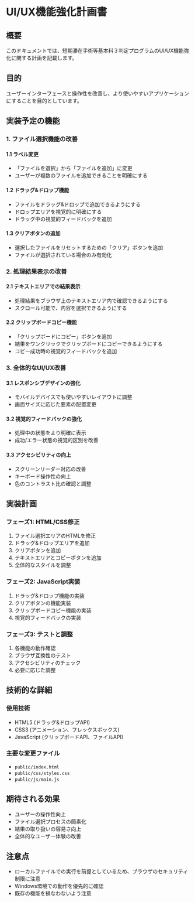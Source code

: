 # UI/UX機能強化計画書

## 概要

このドキュメントでは、短期滞在手術等基本料３判定プログラムのUI/UX機能強化に関する計画を記載します。

## 目的

ユーザーインターフェースと操作性を改善し、より使いやすいアプリケーションにすることを目的としています。

## 実装予定の機能

### 1. ファイル選択機能の改善

#### 1.1 ラベル変更
- 「ファイルを選択」から「ファイルを追加」に変更
- ユーザーが複数のファイルを追加できることを明確にする

#### 1.2 ドラッグ&ドロップ機能
- ファイルをドラッグ&ドロップで追加できるようにする
- ドロップエリアを視覚的に明確にする
- ドラッグ中の視覚的フィードバックを追加

#### 1.3 クリアボタンの追加
- 選択したファイルをリセットするための「クリア」ボタンを追加
- ファイルが選択されている場合のみ有効化

### 2. 処理結果表示の改善

#### 2.1 テキストエリアでの結果表示
- 処理結果をブラウザ上のテキストエリア内で確認できるようにする
- スクロール可能で、内容を選択できるようにする

#### 2.2 クリップボードコピー機能
- 「クリップボードにコピー」ボタンを追加
- 結果をワンクリックでクリップボードにコピーできるようにする
- コピー成功時の視覚的フィードバックを追加

### 3. 全体的なUI/UX改善

#### 3.1 レスポンシブデザインの強化
- モバイルデバイスでも使いやすいレイアウトに調整
- 画面サイズに応じた要素の配置変更

#### 3.2 視覚的フィードバックの強化
- 処理中の状態をより明確に表示
- 成功/エラー状態の視覚的区別を改善

#### 3.3 アクセシビリティの向上
- スクリーンリーダー対応の改善
- キーボード操作性の向上
- 色のコントラスト比の確認と調整

## 実装計画

### フェーズ1: HTML/CSS修正
1. ファイル選択エリアのHTMLを修正
2. ドラッグ&ドロップエリアを追加
3. クリアボタンを追加
4. テキストエリアとコピーボタンを追加
5. 全体的なスタイルを調整

### フェーズ2: JavaScript実装
1. ドラッグ&ドロップ機能の実装
2. クリアボタンの機能実装
3. クリップボードコピー機能の実装
4. 視覚的フィードバックの実装

### フェーズ3: テストと調整
1. 各機能の動作確認
2. ブラウザ互換性のテスト
3. アクセシビリティのチェック
4. 必要に応じた調整

## 技術的な詳細

### 使用技術
- HTML5 (ドラッグ&ドロップAPI)
- CSS3 (アニメーション、フレックスボックス)
- JavaScript (クリップボードAPI、ファイルAPI)

### 主要な変更ファイル
- `public/index.html`
- `public/css/styles.css`
- `public/js/main.js`

## 期待される効果

- ユーザーの操作性向上
- ファイル選択プロセスの簡素化
- 結果の取り扱いの容易さ向上
- 全体的なユーザー体験の改善

## 注意点

- ローカルファイルでの実行を前提としているため、ブラウザのセキュリティ制限に注意
- Windows環境での動作を優先的に確認
- 既存の機能を損なわないよう注意 